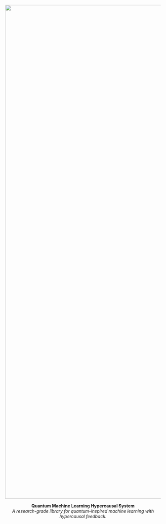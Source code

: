 <p align="center">
  <img src="https://github.com/Neureonmindflux-Research-Lab/qml-hcs/blob/main/qml-hcs-logo.svg"
       alt="QML-HCS Logo"
       width="1600"
       height="auto">
</p>

<p align="center">
  <b>Quantum Machine Learning Hypercausal System</b>  
  <br>
  <i>A research-grade library for quantum-inspired machine learning with hypercausal feedback.</i>
</p>
